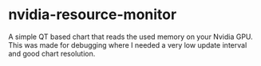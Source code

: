 # nvidia-resource-monitor

A simple QT based chart that reads the used memory on your Nvidia GPU. This was made for debugging where I needed a very low update interval and good chart resolution. 
